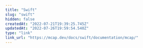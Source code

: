 ```yaml
---
title: "Swift"
slug: "swift"
hidden: false
createdAt: "2022-07-21T19:39:25.745Z"
updatedAt: "2022-07-26T19:59:54.540Z"
type: "link"
link_url: "https://mcap.dev/docs/swift/documentation/mcap/"
---
```

